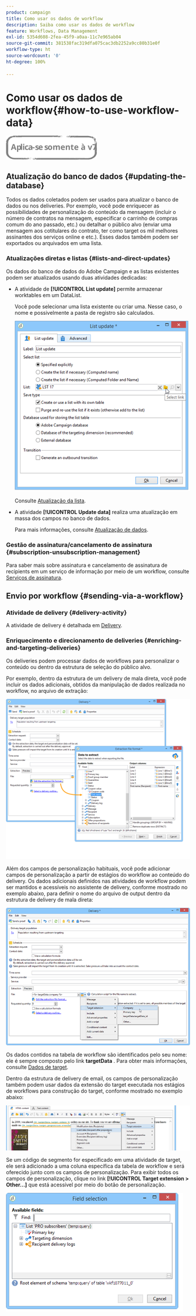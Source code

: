 ```yaml
---
product: campaign
title: Como usar os dados de workflow
description: Saiba como usar os dados de workflow
feature: Workflows, Data Management
exl-id: 5354d608-2fea-45f9-a0aa-11c7e965ab04
source-git-commit: 381538fac319dfa075cac3db2252a9cc80b31e0f
workflow-type: ht
source-wordcount: '0'
ht-degree: 100%

---
```


# Como usar os dados de workflow{#how-to-use-workflow-data}

![](../../assets/v7-only.svg)

## Atualização do banco de dados {#updating-the-database}

Todos os dados coletados podem ser usados para atualizar o banco de dados ou nos deliveries. Por exemplo, você pode enriquecer as possibilidades de personalização do conteúdo da mensagem (incluir o número de contratos na mensagem, especificar o carrinho de compras comum do ano passado, etc.) ou detalhar o público alvo (enviar uma mensagem aos cotitulares do contrato, ter como target os mil melhores assinantes dos serviços online e etc.). Esses dados também podem ser exportados ou arquivados em uma lista.

### Atualizações diretas e listas {#lists-and-direct-updates}

Os dados do banco de dados do Adobe Campaign e as listas existentes podem ser atualizados usando duas atividades dedicadas:

* A atividade de **[!UICONTROL List update]** permite armazenar worktables em um DataList.

   Você pode selecionar uma lista existente ou criar uma. Nesse caso, o nome e possivelmente a pasta de registro são calculados.

   ![](assets/s_user_create_list.png)

   Consulte [Atualização da lista](list-update.md).

* A atividade **[!UICONTROL Update data]** realiza uma atualização em massa dos campos no banco de dados.

   Para mais informações, consulte [Atualização de dados](update-data.md).

### Gestão de assinatura/cancelamento de assinatura {#subscription-unsubscription-management}

Para saber mais sobre assinatura e cancelamento de assinatura de recipients em um serviço de informação por meio de um workflow, consulte [Serviços de assinatura](subscription-services.md).

## Envio por workflow {#sending-via-a-workflow}

### Atividade de delivery {#delivery-activity}

A atividade de delivery é detalhada em [Delivery](delivery.md).

### Enriquecimento e direcionamento de deliveries {#enriching-and-targeting-deliveries}

Os deliveries podem processar dados de workflows para personalizar o conteúdo ou dentro da estrutura de seleção do público alvo.

Por exemplo, dentro da estrutura de um delivery de mala direta, você pode incluir os dados adicionais, obtidos da manipulação de dados realizada no workflow, no arquivo de extração:

![](assets/s_advuser_add_data_postal_mail.png)

Além dos campos de personalização habituais, você pode adicionar campos de personalização a partir de estágios do workflow ao conteúdo do delivery. Os dados adicionais definidos nas atividades de workflow podem ser mantidos e acessíveis no assistente de delivery, conforme mostrado no exemplo abaixo, para definir o nome do arquivo de output dentro da estrutura de delivery de mala direta:

![](assets/s_advuser_using_additional_data.png)

Os dados contidos na tabela de workflow são identificados pelo seu nome: ele é sempre composto pelo link **targetData** . Para obter mais informações, consulte [Dados de target](data-life-cycle.md#target-data).

Dentro da estrutura de delivery de email, os campos de personalização também podem usar dados da extensão do target executada nos estágios de workflows para construção do target, conforme mostrado no exemplo abaixo:

![](assets/s_advuser_add_data_email.png)

Se um código de segmento for especificado em uma atividade de target, ele será adicionado a uma coluna específica da tabela de workflow e será oferecido junto com os campos de personalização. Para exibir todos os campos de personalização, clique no link **[!UICONTROL Target extension > Other...]** que está acessível por meio do botão de personalização.

![](assets/s_advuser_segment_code_select.png)
